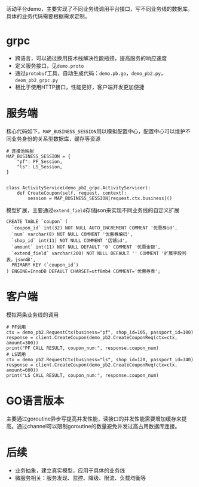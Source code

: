 活动平台demo，主要实现了不同业务线调用平台接口，写不同业务线的数据库。
具体的业务代码需要根据需求定制。

# grpc
- 跨语言，可以通过换用技术栈解决性能瓶颈，提高服务的响应速度
- 定义服务接口，见`demo.proto`
- 通过`protobuf`工具，自动生成代码：`demo.pb.go`，`demo_pb2.py`，`deom_pb2_grpc.py`
- 相比于使用HTTP接口，性能更好，客户端开发更加便捷

# 服务端
核心代码如下，`MAP_BUSINESS_SESSION`用以模拟配置中心，配置中心可以维护不同业务身份的关系型数据库，缓存等资源
```
# 连接池映射
MAP_BUSINESS_SESSION = {
    "pf": PF_Session,
    "ls": LS_Session,
}


class ActivityService(demo_pb2_grpc.ActivityServicer):
    def CreateCoupon(self, request, context):
        session = MAP_BUSINESS_SESSION[request.ctx.business]()
```
模型扩展，主要通过`extend_field`存储json来实现不同业务线的自定义扩展
```
CREATE TABLE `coupon` (
  `coupon_id` int(32) NOT NULL AUTO_INCREMENT COMMENT '优惠券id',
  `num` varchar(8) NOT NULL COMMENT '优惠券编码',
  `shop_id` int(11) NOT NULL COMMENT '店铺id',
  `amount` int(11) NOT NULL DEFAULT '0' COMMENT '优惠金额',
  `extend_field` varchar(200) NOT NULL DEFAULT '' COMMENT '扩展字段列表，json串',
  PRIMARY KEY (`coupon_id`)
) ENGINE=InnoDB DEFAULT CHARSET=utf8mb4 COMMENT='优惠券表';
```

# 客户端
模拟两条业务线的调用
```
# PF调用
ctx = demo_pb2.RequestCtx(business="pf", shop_id=105, passport_id=100)
response = client.CreateCoupon(demo_pb2.CreateCouponReq(ctx=ctx, amount=300))
print("PF CALL RESULT, coupon_num:", response.coupon_num)
# LS调用
ctx = demo_pb2.RequestCtx(business="ls", shop_id=120, passport_id=340)
response = client.CreateCoupon(demo_pb2.CreateCouponReq(ctx=ctx, amount=600))
print("LS CALL RESULT, coupon_num:", response.coupon_num)
```

# GO语言版本
主要通过goroutine异步写提高并发性能，读接口的并发性能需要增加缓存来提高。通过channel可以限制goroutine的数量避免并发过高占用数据库连接。

# 后续
- 业务抽象，建立真实模型，应用于具体的业务线
- 微服务相关：服务发现、监控、降级、限流、负载均衡等
